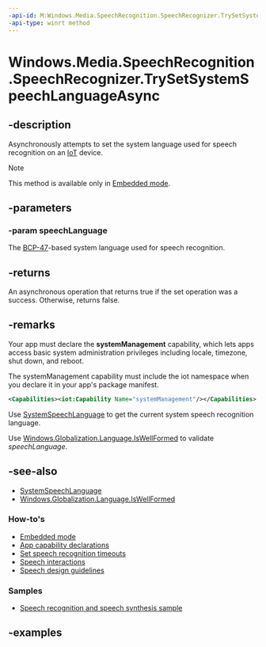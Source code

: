 ```yaml
---
-api-id: M:Windows.Media.SpeechRecognition.SpeechRecognizer.TrySetSystemSpeechLanguageAsync(Windows.Globalization.Language)
-api-type: winrt method
---
```


<!-- Method syntax.
public IAsyncOperation<bool> SpeechRecognizer.TrySetSystemSpeechLanguageAsync(Language speechLanguage)
-->

# Windows.Media.SpeechRecognition.SpeechRecognizer.TrySetSystemSpeechLanguageAsync

## -description
Asynchronously attempts to set the system language used for speech recognition on an [IoT](https://developer.microsoft.com/en-us/windows/iot) device.

> [!NOTE]
> This method is available only in [Embedded mode](https://developer.microsoft.com/windows/iot/docs/embeddedmode). 

## -parameters
### -param speechLanguage
The  [BCP-47](https://aka.ms/bcp47)-based system language used for speech recognition. 

## -returns
An asynchronous operation that returns true if the set operation was a success. Otherwise, returns false.

## -remarks
 Your app must declare the **systemManagement** capability, which lets apps access basic system administration privileges including locale, timezone, shut down, and reboot.

The systemManagement capability must include the iot namespace when you declare it in your app's package manifest.

```xml
<Capabilities><iot:Capability Name="systemManagement"/></Capabilities>
```

Use [SystemSpeechLanguage](speechrecognizer_systemspeechlanguage.md) to get the current system speech recognition language.

Use [Windows.Globalization.Language.IsWellFormed](https://docs.microsoft.com/uwp/api/windows.globalization.language#Windows_Globalization_Language_IsWellFormed_System_String_) to validate *speechLanguage*.

## -see-also
- [SystemSpeechLanguage](speechrecognizer_systemspeechlanguage.md)
- [Windows.Globalization.Language.IsWellFormed](https://docs.microsoft.com/uwp/api/windows.globalization.language#Windows_Globalization_Language_IsWellFormed_System_String_)

### How-to's
- [Embedded mode](https://developer.microsoft.com/windows/iot/docs/embeddedmode)
- [App capability declarations](https://docs.microsoft.com/windows/uwp/packaging/app-capability-declarations)
- [Set speech recognition timeouts](http://msdn.microsoft.com/library/58f446ac-4a56-454d-8125-62a2c4dbfcc8)
- [Speech interactions](http://msdn.microsoft.com/library/646db3ce-fa81-4727-8c21-936c81079439)
- [Speech design guidelines](http://msdn.microsoft.com/library/4a63a8c4-4182-4e36-ba12-4c343a56fca9)


### Samples
- [Speech recognition and speech synthesis sample](http://go.microsoft.com/fwlink/p/?LinkID=619897)

## -examples

